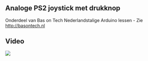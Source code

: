 ## Analoge PS2 joystick met drukknop
Onderdeel van Bas on Tech Nederlandstalige Arduino lessen - Zie http://basontech.nl

## Video
[![](http://img.youtube.com/vi/HZoeU0aDpBY/0.jpg)](https://www.youtube.com/watch?v=HZoeU0aDpBY "Analoge PS2 joystick met drukknop")